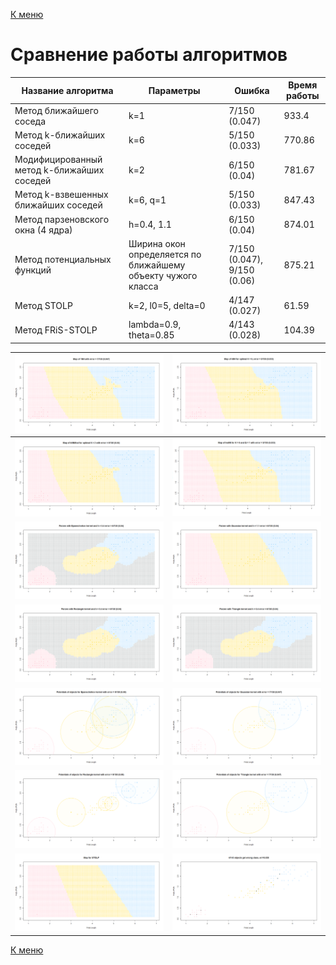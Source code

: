 [К меню](https://github.com/Inc1ementia/ML1)

# Сравнение работы алгоритмов

| Название алгоритма                         | Параметры                                                    | Ошибка                      | Время работы |
| ------------------------------------------ | ------------------------------------------------------------ | --------------------------- | ------------ |
| Метод ближайшего соседа                    | k=1                                                          | 7/150 (0.047)               | 933.4        |
| Метод k-ближайших соседей                  | k=6                                                          | 5/150 (0.033)               | 770.86       |
| Модифицированный метод k-ближайших соседей | k=2                                                          | 6/150 (0.04)                | 781.67       |
| Метод k-взвешенных ближайших соседей       | k=6, q=1                                                     | 5/150 (0.033)               | 847.43       |
| Метод парзеновского окна (4 ядра)          | h=0.4, 1.1                                                   | 6/150 (0.04)                | 874.01       |
| Метод потенциальных функций                | Ширина окон определяется по ближайшему объекту чужого класса | 7/150 (0.047), 9/150 (0.06) | 875.21       |
| Метод STOLP                                | k=2, l0=5, delta=0                                                            | 4/147 (0.027)               | 61.59        |
| Метод FRiS-STOLP                           | lambda=0.9, theta=0.85                                                             | 4/143 (0.028)               | 104.39       |

| ![1NN](1NN.png)                                       | ![kNN](kNN.png)                               |
| ----------------------------------------------------- | --------------------------------------------- |
| ![kNNMod](kNNMod.png)                                 | ![kwNN](kwNN.png)                             |
| ![ParzenEpanechnikov](ParzenEpanechnikov.png)         | ![ParzenGaussian](ParzenGaussian.png)         |
| ![ParzenRectangle](ParzenRectangle.png)               | ![ParzenTriangle](ParzenTriangle.png)         |
| ![PotentialsEpanechnikov](PotentialsEpanechnikov.png) | ![PotentialsGaussian](PotentialsGaussian.png) |
| ![PotentialsRectangle](PotentialsRectangle.png)       | ![PotentialsTriangle](PotentialsTriangle.png) |
| ![STOLP](STOLP.png)                                   | ![FRiS](FRiS.png)                             |

[К меню](https://github.com/Inc1ementia/ML1)
